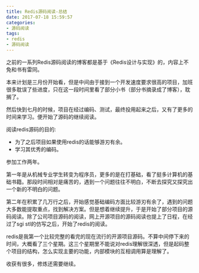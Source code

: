 ```yaml
---
title: Redis源码阅读-总结
date: 2017-07-18 15:59:57
categories: 
- 源码阅读
tags:
- redis
- 源码阅读
---
```

之前的一系列Redis源码阅读的博客都是基于《Redis设计与实现》的，内容上不免和书有雷同。

本来计划是三月份开始看，但是中间由于接到一个开发速度要求很高的项目，加班很多耽误了些进度，只在这一段时间里看了部分小书（部分书摘录成了博客），耽搁了。

然后快到七月的时候，项目在经过编码、测试，最终投用起来之后，又有了更多的时间来学习。便开始了源码的继续阅读。

阅读redis源码的目的:

- 为了之后项目如果使用redis的话能够游刃有余。
- 学习其优秀的编码。

参加工作两年。

第一年是从机械专业学生转变为程序员，更多的是在打基础，看了挺多计算机的基础书籍。那段时间相对是痛苦的，遇到一个问题往往不明白，不断去探究又探究出一个新的不明白的问题。

第二年在积累了几万行之后，开始感觉基础编码方面比较游刃有余了，遇到的问题大多数能提取重点，找到解决方案。但是想着继续提升，于是开始了部分项目的源码阅读。除了公司项目源码的阅读，网上开源项目的源码阅读也提上了日程，在经过了sgi stl的仿写之后，开始了redis的阅读。

redis是我第一个比较完整的看完的现在流行的开源项目源码。不算中间停下来的时间，大概看了三个星期。这三个星期里不能说对redis理解很深透，但是起码整个项目的结构，怎么实现主要的功能，内部模块的互相调用算是理解了。

收获有很多，修炼还需要继续。
